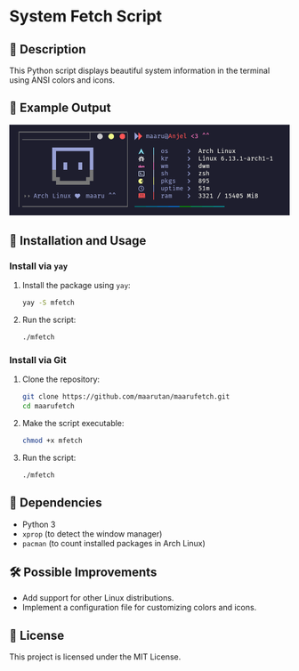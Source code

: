 # System Fetch Script

## 📌 Description

This Python script displays beautiful system information in the terminal using ANSI colors and icons.

## 🎨 Example Output

![Example Output](./.example.png)

## 🚀 Installation and Usage

### Install via `yay`

1. Install the package using `yay`:
   ```sh
   yay -S mfetch
   ```
2. Run the script:
   ```sh
   ./mfetch
   ```

### Install via Git

1. Clone the repository:
   ```sh
   git clone https://github.com/maarutan/maarufetch.git
   cd maarufetch
   ```
2. Make the script executable:
   ```sh
   chmod +x mfetch
   ```
3. Run the script:
   ```sh
   ./mfetch
   ```

## 📜 Dependencies

- Python 3
- `xprop` (to detect the window manager)
- `pacman` (to count installed packages in Arch Linux)

## 🛠 Possible Improvements

- Add support for other Linux distributions.
- Implement a configuration file for customizing colors and icons.

## 📄 License

This project is licensed under the MIT License.
